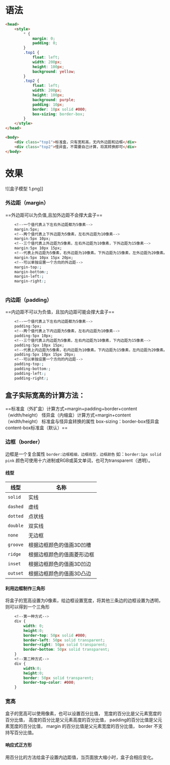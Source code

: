 # 语法
```html
<head>
	<style>
        * {
            margin: 0;
            padding: 0;
        }
        .top1 {
            float: left;
            width: 200px;
            height: 100px;
            background: yellow;
        }
        .top2 {
            float: left;
            width: 200px;
            height: 100px;
            background: purple;
            padding: 10px;
            border: 10px solid #000;
            box-sizing: border-box;
        }
    </style>
</head>

<body>
    <div class="top1">标准盒，只有宽和高，无内外边距和边框</div>
    <div class="top2">怪异盒，不需要自己计算，将其转换即可</div>
</body>
```
# 效果
![[盒子模型 1.png]]

### 外边距（margin）
==外边距可以为负值,且加外边距不会撑大盒子==

```css
	<!--一个值代表上下左右外边距都为5像素-->
	margin:5px;
	<!--两个值代表上下外边距为5像素，左右外边距为10像素-->
	margin:5px 10px;
	<!--三个值代表上外边距为5像素，左右外边距为10像素，下外边距为15像素-->
	margin:5px 10px 15px;
	<!--代表上外边距为5像素，右外边距为10像素。下外边距为15像素，左外边距为20像素。-->
	margin:5px 10px 15px 20px;
	<!--可以单独设置一个方向的外边距-->
	margin-top:;
	margin-bottom:;
	margin-left:;
	margin-right:;
	
```
### 内边距（padding）
==内边距不可以为负值，且加内边距可能会撑大盒子==
```css
	<!--一个值代表上下左右内边距都为5像素-->
	padding:5px;
	<!--两个值代表上下内边距为5像素，左右内边距为10像素-->
	padding:5px 10px;
	<!--三个值代表上内边距为5像素，左右内边距为10像素，下内边距为15像素-->
	padding:5px 10px 15px;
	<!--代表上内边距为5像素，右内边距为10像素。下内边距为15像素，左内边距为20像素。-->
	padding:5px 10px 15px 20px;
	<!--可以单独设置一个方向的内边距-->
	padding-top:;
	padding-bottom:;
	padding-left:;
	padding-right:;
```

## 盒子实际宽高的计算方法：

==标准盒（外扩盒）计算方式=margin+padding+border+content（width/height）
怪异盒（内缩盒）计算方式=margin+content（width/height）
标准盒与怪异盒转换的属性 box-sizing：border-box怪异盒   content-box标准盒（默认）==

### 边框（border）
边框是一个复合属性
`border:边框粗细，边框线型，边框颜色`
如：`border:1px solid pink`
颜色可使用十六进制或RGB或英文单词，也可为transparent（透明）。
#### 线型
| 线型     | 名称                       |
| -------- | -------------------------- |
| `solid`  | 实线                       |
| `dashed` | 虚线                       |
| `dotted` | 点状线                     |
| `double` | 双实线                     |
| `none`   | 无边框                         |
| `groove` | 根据边框颜色的值画3D凹槽   |
| `ridge`  | 根据边框颜色的值画菱形边框 |
| `inset`  | 根据边框颜色的值画3D凹边   |
| `outset` | 根据边框颜色的值画3D凸边                           |

#### 利用边框制作三角形
将盒子的宽高设置为0像素，给边框设置宽度，将其他三条边的边框设置为透明，则可以得到一个三角形
```css
	<!--第一种方式-->
	div {
		width: 0;
		height:0;
		border-top: 50px solid #000;
        border-left: 50px solid transparent;
        border-right: 50px solid transparent;
        border-bottom: 50px solid transparent;
	}
	<!--第二种方式-->
	div {
		width:0;
		height:0;
        border: 50px solid transparent;
        border-top-color: #000; 
	}
```

### 宽高
盒子的宽高可以使用像素，也可以设置百分比值，
宽度的百分比是父元素宽度的百分比值，
高度的百分比是父元素高度的百分比值，
padding的百分比值是父元素宽度的百分比值，
margin 的百分比值是父元素宽度的百分比值，
border 不支持写百分比值。

#### 响应式正方形
用百分比的方法给盒子设置内边距值，当页面放大缩小时，盒子会相应变化。